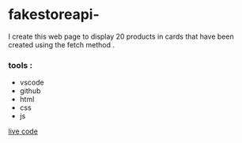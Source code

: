 # fakestoreapi-
I create this web page to display 20 products in cards that have been created using the fetch method .

### tools :
- vscode
- github
- html 
- css
- js



 [live code ](https://hind-hudeib.github.io/fakestoreapi-/)
